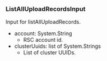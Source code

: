 ### ListAllUploadRecordsInput
Input for listAllUploadRecords.

- account: System.String
  - RSC account id.
- clusterUuids: list of System.Strings
  - List of cluster UUIDs.
